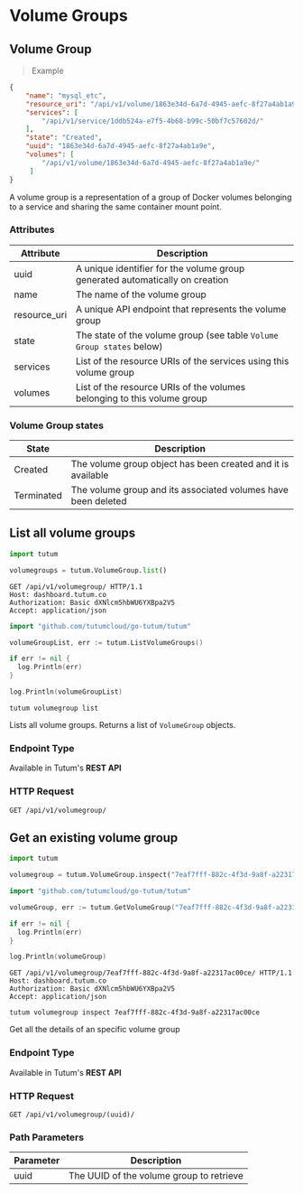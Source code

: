 # Volume Groups

## Volume Group

> Example

```json
{
    "name": "mysql_etc",
    "resource_uri": "/api/v1/volume/1863e34d-6a7d-4945-aefc-8f27a4ab1a9e/",
    "services": [
        "/api/v1/service/1ddb524a-e7f5-4b68-b99c-50bf7c57602d/"
    ],
    "state": "Created",
    "uuid": "1863e34d-6a7d-4945-aefc-8f27a4ab1a9e",
    "volumes": [
        "/api/v1/volume/1863e34d-6a7d-4945-aefc-8f27a4ab1a9e/"
     ]
}
```


A volume group is a representation of a group of Docker volumes belonging to a service and sharing the same container mount point.

### Attributes

Attribute | Description
--------- | -----------
uuid | A unique identifier for the volume group generated automatically on creation
name | The name of the volume group
resource_uri | A unique API endpoint that represents the volume group
state | The state of the volume group (see table `Volume Group states` below)
services | List of the resource URIs of the services using this volume group
volumes | List of the resource URIs of the volumes belonging to this volume group


### Volume Group states

State | Description
----- | -----------
Created | The volume group object has been created and it is available
Terminated | The volume group and its associated volumes have been deleted


## List all volume groups

```python
import tutum

volumegroups = tutum.VolumeGroup.list()
```

```http
GET /api/v1/volumegroup/ HTTP/1.1
Host: dashboard.tutum.co
Authorization: Basic dXNlcm5hbWU6YXBpa2V5
Accept: application/json
```

```go
import "github.com/tutumcloud/go-tutum/tutum"

volumeGroupList, err := tutum.ListVolumeGroups()

if err != nil {
  log.Println(err)
}

log.Println(volumeGroupList)
```

```shell
tutum volumegroup list
```

Lists all volume groups. Returns a list of `VolumeGroup` objects.

### Endpoint Type

Available in Tutum's **REST API**

### HTTP Request

`GET /api/v1/volumegroup/`


## Get an existing volume group

```python
import tutum

volumegroup = tutum.VolumeGroup.inspect("7eaf7fff-882c-4f3d-9a8f-a22317ac00ce")
```

```go
import "github.com/tutumcloud/go-tutum/tutum"

volumeGroup, err := tutum.GetVolumeGroup("7eaf7fff-882c-4f3d-9a8f-a22317ac00ce")

if err != nil {
  log.Println(err)
}

log.Println(volumeGroup)
```

```http
GET /api/v1/volumegroup/7eaf7fff-882c-4f3d-9a8f-a22317ac00ce/ HTTP/1.1
Host: dashboard.tutum.co
Authorization: Basic dXNlcm5hbWU6YXBpa2V5
Accept: application/json
```

```shell
tutum volumegroup inspect 7eaf7fff-882c-4f3d-9a8f-a22317ac00ce
```

Get all the details of an specific volume group

### Endpoint Type

Available in Tutum's **REST API**

### HTTP Request

`GET /api/v1/volumegroup/(uuid)/`

### Path Parameters

Parameter | Description
--------- | -----------
uuid | The UUID of the volume group to retrieve
